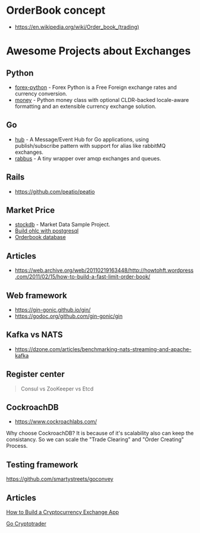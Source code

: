 # OrderBook concept

- https://en.wikipedia.org/wiki/Order_book_(trading)

# Awesome Projects about Exchanges

## Python

- [forex-python](https://github.com/MicroPyramid/forex-python) - Forex Python is a Free Foreign exchange rates and currency conversion.
- [money](https://github.com/carlospalol/money) - Python money class with optional CLDR-backed locale-aware formatting and an extensible currency exchange solution.

## Go

- [hub](https://github.com/leandro-lugaresi/hub) - A Message/Event Hub for Go applications, using publish/subscribe pattern with support for alias like rabbitMQ exchanges.
- [rabbus](https://github.com/rafaeljesus/rabbus) - A tiny wrapper over amqp exchanges and queues.

## Rails

- https://github.com/peatio/peatio

## Market Price

- [stockdb](https://github.com/miaolz123/stockdb) - Market Data Sample Project.
- [Build ohlc with postgresql](https://www.compose.com/articles/building-ohlc-data-in-postgresql/)
- [Orderbook database](https://github.com/rickyhan/tectonicdb)

## Articles

- https://web.archive.org/web/20110219163448/http://howtohft.wordpress.com/2011/02/15/how-to-build-a-fast-limit-order-book/


## Web framework

- https://gin-gonic.github.io/gin/
- https://godoc.org/github.com/gin-gonic/gin

## Kafka vs NATS

- https://dzone.com/articles/benchmarking-nats-streaming-and-apache-kafka

## Register center

> Consul vs ZooKeeper vs Etcd

## CockroachDB

- https://www.cockroachlabs.com/

Why choose CockroachDB? It is because of it's scalability also can keep the consistancy. So we can scale the "Trade Clearing" and "Order Creating" Process.

## Testing framework

https://github.com/smartystreets/goconvey

## Articles

[How to Build a Cryptocurrency Exchange App](https://medium.com/swlh/how-to-build-a-cryptocurrency-exchange-app-d463d3e0ccb3)

[Go Cryptotrader](https://github.com/thrasher-/gocryptotrader)
